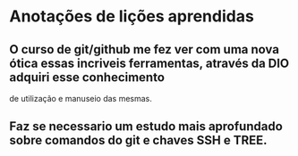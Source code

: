 # Anotações de lições aprendidas

## O curso de git/github me fez ver com uma nova ótica essas incriveis ferramentas, através da DIO adquiri esse conhecimento
de utilização e manuseio das mesmas.

## Faz se necessario um estudo mais aprofundado sobre comandos do git e chaves SSH e TREE.
